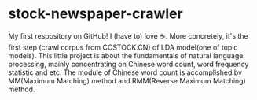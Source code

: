 stock-newspaper-crawler
=
My first respository on GitHub!
I (have to) love :coffee:. More concretely, it's the first step (crawl corpus from CCSTOCK.CN) of LDA model(one of topic models).
This little project is about the fundamentals of natural language processing, mainly concentrating on Chinese word count,
word frequency statistic and etc. The module of Chinese word count is accomplished by MM(Maximum Matching) method
and RMM(Reverse Maximum Matching) method.